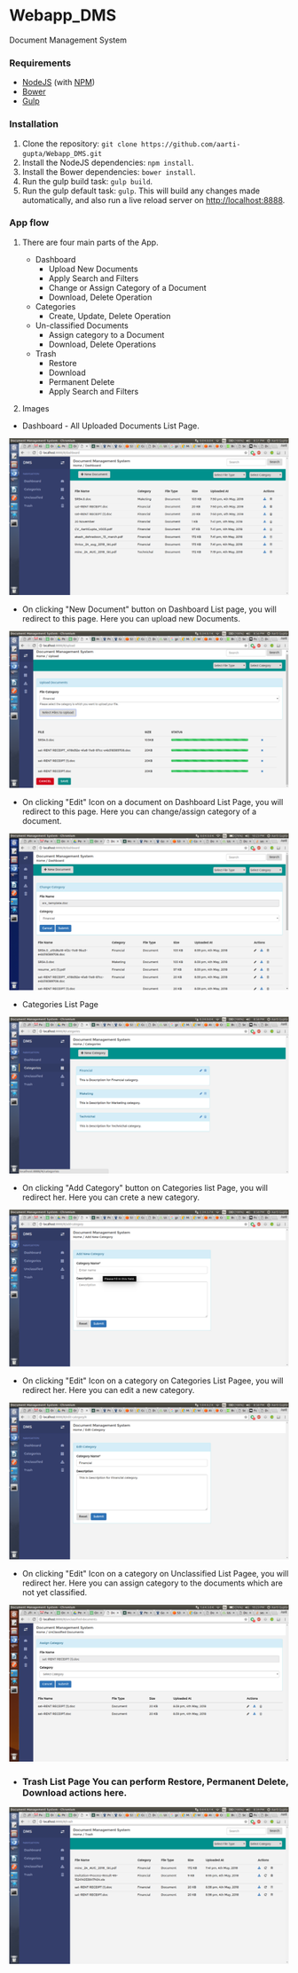 # Webapp_DMS
Document Management System

### Requirements
* [NodeJS](http://nodejs.org/) (with [NPM](https://www.npmjs.org/))
* [Bower](http://bower.io)
* [Gulp](http://gulpjs.com)

### Installation
1. Clone the repository: `git clone https://github.com/aarti-gupta/Webapp_DMS.git`
2. Install the NodeJS dependencies: `npm install`.
3. Install the Bower dependencies: `bower install`.
4. Run the gulp build task: `gulp build`.
5. Run the gulp default task: `gulp`. This will build any changes made automatically, and also run a live reload server on [http://localhost:8888](http://localhost:8888).

### App flow

1. There are four main parts of the App.
    * Dashboard
        * Upload New Documents
        * Apply Search and Filters
        * Change or Assign Category of a Document
        * Download, Delete Operation
    * Categories
        * Create, Update, Delete Operation
    * Un-classified Documents
        * Assign category to a Document
        * Download, Delete Operations
    * Trash
        * Restore
        * Download
        * Permanent Delete
        * Apply Search and Filters

2. Images

* Dashboard - All Uploaded Documents List Page.

![Dashboard](https://github.com/aarti-gupta/Webapp_DMS/blob/master/src/img/Dashboard_1.png)

* On clicking "New Document" button on Dashboard List page, you will redirect to this page. Here you can upload new Documents.

![Upload Document](https://github.com/aarti-gupta/Webapp_DMS/blob/master/src/img/Upload-document_1(a).png)

* On clicking "Edit" Icon on a document on Dashboard List Page, you will redirect to this page. Here you can change/assign category of a document.

![Change Category](https://github.com/aarti-gupta/Webapp_DMS/blob/master/src/img/Change-category-to-existing-doc_1(b).png)

* Categories List Page

![Categories](https://github.com/aarti-gupta/Webapp_DMS/blob/master/src/img/Category_2.png)

* On clicking "Add Category" button on Categories list Page, you will redirect her. Here you can crete a new category.

![Add New Category](https://github.com/aarti-gupta/Webapp_DMS/blob/master/src/img/Add-new-category_2(a).png)

* On clicking "Edit" Icon on a category on Categories List Pagee, you will redirect her. Here you can edit a new category.

![Edit Category](https://github.com/aarti-gupta/Webapp_DMS/blob/master/src/img/Edit-category_2(b).png)

* On clicking "Edit" Icon on a category on Unclassified List Pagee, you will redirect her. Here you can assign category to the documents which are not yet classified.

![Assign Category](https://github.com/aarti-gupta/Webapp_DMS/blob/master/src/img/Assign-category-to-un-classified-doc.png)

* ### Trash List Page You can perform Restore, Permanent Delete, Download actions here.

![Trash](https://github.com/aarti-gupta/Webapp_DMS/blob/master/src/img/Trash.png)

